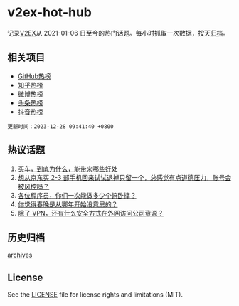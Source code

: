 # v2ex-hot-hub

 记录[V2EX](https://www.v2ex.com/)从 2021-01-06 日至今的热门话题。每小时抓取一次数据，按天[归档](archives)。
 
 ## 相关项目

- [GitHub热榜](https://github.com/it985/github-hot-hub)
- [知乎热榜](https://github.com/it985/zhihu-hot-hub)
- [微博热榜](https://github.com/it985/weibo-hot-hub)
- [头条热榜](https://github.com/it985/toutiao-hot-hub)
- [抖音热榜](https://github.com/it985/douyin-hot-hub)


 `更新时间：2023-12-28 09:41:40 +0800`

## 热议话题

1. [买车，到底为什么，能带来哪些好处](https://www.v2ex.com/t/1003750)
1. [想从京东买 2-3 部手机回来试试退掉只留一个，总感觉有点道德压力，账号会被风控吗？](https://www.v2ex.com/t/1003730)
1. [各位程序员，你们一次能做多少个俯卧撑？](https://www.v2ex.com/t/1003785)
1. [你觉得春晚是从哪年开始没意思的？](https://www.v2ex.com/t/1003908)
1. [除了 VPN，还有什么安全方式在外网访问公司资源？](https://www.v2ex.com/t/1003747)

## 历史归档

[archives](archives)

## License

See the [LICENSE](LICENSE) file for license rights and limitations (MIT).
